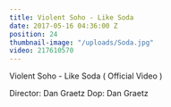 ```yaml
---
title: Violent Soho - Like Soda
date: 2017-05-16 04:36:00 Z
position: 24
thumbnail-image: "/uploads/Soda.jpg"
video: 217610570
---
```


Violent Soho - Like Soda ( Official Video )

Director: Dan Graetz
Dop: Dan Graetz